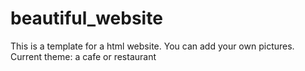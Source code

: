 # beautiful_website

This is a template for a html website. You can add your own pictures.
Current theme: a cafe or restaurant
